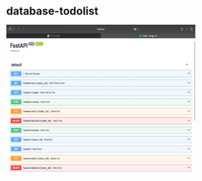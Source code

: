 # database-todolist

<img src="https://github.com/tirzagabriella/database-todolist/blob/main/screenshot/fastAPI.jpeg" width="500" height="400" />

